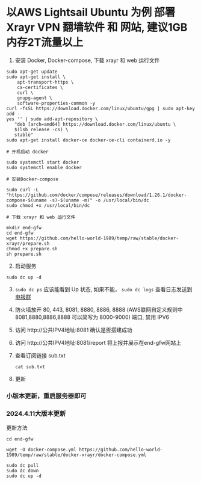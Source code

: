 # 以AWS Lightsail Ubuntu 为例 部署 Xrayr VPN 翻墙软件 和 网站, 建议1GB内存2T流量以上

 1. 安装 Docker, Docker-compose, 下载 xrayr 和 web 运行文件

```
sudo apt-get update
sudo apt-get install \
    apt-transport-https \
    ca-certificates \
    curl \
    gnupg-agent \
    software-properties-common -y
curl -fsSL https://download.docker.com/linux/ubuntu/gpg | sudo apt-key add -
yes '' | sudo add-apt-repository \
   "deb [arch=amd64] https://download.docker.com/linux/ubuntu \
   $(lsb_release -cs) \
   stable"
sudo apt-get install docker-ce docker-ce-cli containerd.io -y

# 开机启动 docker

sudo systemctl start docker
sudo systemctl enable docker

# 安装Docker-compose

sudo curl -L "https://github.com/docker/compose/releases/download/1.26.1/docker-compose-$(uname -s)-$(uname -m)" -o /usr/local/bin/dc
sudo chmod +x /usr/local/bin/dc

# 下载 xrayr 和 web 运行文件

mkdir end-gfw
cd end-gfw
wget https://github.com/hello-world-1989/temp/raw/stable/docker-xrayr/prepare.sh
chmod +x prepare.sh
sh prepare.sh

```

2. 启动服务

```
sudo dc up -d
```
   
3. `sudo dc ps` 应该能看到 Up 状态, 如果不能， `sudo dc logs` 查看日志发送到[电报群](https://t.me/end_gfw1)

4. 防火墙放开 80, 443, 8081, 8880, 8886, 8888 (AWS联网自定义规则中8081,8880,8886,8888 可以简写为 8000-9000) 端口, 禁用 IPV6

5. 访问 http://公共IPV4地址:8081 确认是否搭建成功

6. 访问 http://公共IPV4地址:8081/report 将上报并展示在end-gfw网站上

7. 查看订阅链接 sub.txt

   ```
   cat sub.txt
   ```
8. 更新 

### 小版本更新，重启服务器即可

### 2024.4.11大版本更新

更新方法

```
cd end-gfw

wget -O docker-compose.yml https://github.com/hello-world-1989/temp/raw/stable/docker-xrayr/docker-compose.yml

sudo dc pull
sudo dc down
sudo dc up -d
```

